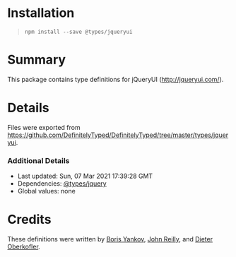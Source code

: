 # Installation
> `npm install --save @types/jqueryui`

# Summary
This package contains type definitions for jQueryUI (http://jqueryui.com/).

# Details
Files were exported from https://github.com/DefinitelyTyped/DefinitelyTyped/tree/master/types/jqueryui.

### Additional Details
 * Last updated: Sun, 07 Mar 2021 17:39:28 GMT
 * Dependencies: [@types/jquery](https://npmjs.com/package/@types/jquery)
 * Global values: none

# Credits
These definitions were written by [Boris Yankov](https://github.com/borisyankov), [John Reilly](https://github.com/johnnyreilly), and [Dieter Oberkofler](https://github.com/doberkofler).
